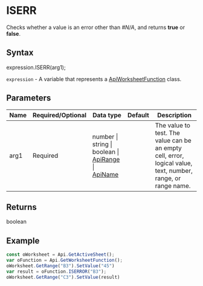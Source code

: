 # ISERR

Checks whether a value is an error other than <em>#N/A</em>, and returns **true** or **false**.

## Syntax

expression.ISERR(arg1);

`expression` - A variable that represents a [ApiWorksheetFunction](../ApiWorksheetFunction.md) class.

## Parameters

| **Name** | **Required/Optional** | **Data type** | **Default** | **Description** |
| ------------- | ------------- | ------------- | ------------- | ------------- |
| arg1 | Required | number &#124; string &#124; boolean &#124; [ApiRange](../../ApiRange/ApiRange.md) &#124; [ApiName](../../ApiName/ApiName.md) |  | The value to test. The value can be an empty cell, error, logical value, text, number, range, or range name. |

## Returns

boolean

## Example



```javascript
const oWorksheet = Api.GetActiveSheet();
var oFunction = Api.GetWorksheetFunction();
oWorksheet.GetRange("B3").SetValue("45")
var result = oFunction.ISERROR("B3");
oWorksheet.GetRange("C3").SetValue(result)

```

